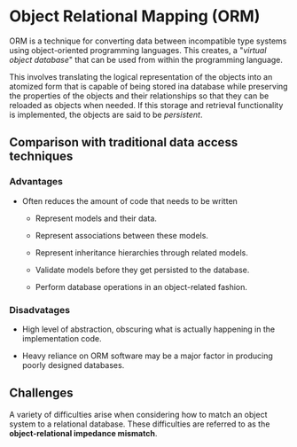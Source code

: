 # Object Relational Mapping (ORM)

ORM is a technique for converting data between incompatible type systems using object-oriented programming languages. This creates, a "_virtual object database_" that can be used from within the programming language.

This involves translating the logical representation of the objects into an atomized form that is capable of being stored ina database while preserving the properties of the objects and their relationships so that they can be reloaded as objects when needed. If this storage and retrieval functionality is implemented, the objects are said to be _persistent_.

## Comparison with traditional data access techniques

### Advantages

* Often reduces the amount of code that needs to be written

	* Represent models and their data.

	* Represent associations between these models.

	* Represent inheritance hierarchies through related models.

	* Validate models before they get persisted to the database.

	* Perform database operations in an object-related fashion.

### Disadvatages

* High level of abstraction, obscuring what is actually happening in the implementation code.

* Heavy reliance on ORM software may be a major factor in producing poorly designed databases.

## Challenges

A variety of difficulties arise when considering how to match an object system to a relational database. These difficulties are referred to as the __object-relational impedance mismatch__.